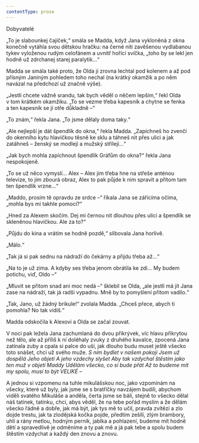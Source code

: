 ```yaml
---
contentType: prose
---
```


Dobyvatelé

  

„To je slabounkej čajíček,“ smála se Madda, když Jana vykloněná z okna konečně vytáhla svou dětskou hračku: na černé niti zavěšenou vydlabanou tykev vyloženou rudým celofánem a uvnitř hořící svíčka, „toho by se lekl jen hodně už zdrchanej starej paralytik…“

Madda se smála také proto, že Olda ji zrovna lechtal pod kolenem a až pod přísným Janiným pohledem toho nechal (na krátký okamžik a po něm navázal na předchozí už značně výše).

„Jestli chcete vážně srandu, tak bych věděl o něčem lepším,“ řekl Olda v tom krátkém okamžiku. „To se vezme třeba kapesník a chytne se fenka a ten kapesník se jí otře důkladně –“

„To znám,“ řekla Jana. „To jsme dělaly doma taky.“

„Ale nejlepší je dát špendlík do okna,“ řekla Madda. „Zapíchneš ho zvenčí do okenního kytu hlavičkou těsně ke sklu a táhneš nit přes ulici a jak zatáhneš – ženský se modlejí a mužský střílejí…“

„Jak bych mohla zapíchnout špendlík Gráfům do okna?“ řekla Jana nespokojeně.

„To se už něco vymyslí… Alex – Alex jim třeba hne na střeše anténou televize, to jim zbourá obraz, Alex to pak půjde k nim spravit a přitom tam ten špendlík vrzne…“

„Maddo, prosím tě opravdu ze srdce –“ říkala Jana se zářícíma očima, „mohla bys mi takhle pomoci?“

„Hned za Alexem skočím. Dej mi černou nit dlouhou přes ulici a špendlík se skleněnou hlavičkou. Ale za to?“

„Půjdu do kina a vrátím se hodně pozdě,“ slibovala Jana horlivě.

„Málo.“

„Tak já si pak sednu na nádraží do čekárny a přijdu třeba až…“

„Na to je už zima. A kdyby ses třeba jenom obrátila ke zdi… My budem potichu, viď, Oldo –“

„Mluvit se přitom snad ani moc nedá –“ šklebil se Olda, „ale jestli má jít Jana zase na nádraží, tak já radši vypadnu. Mně by to pomyšlení přitom vadilo.“

„Tak, Jano, už žádný brikule!“ zvolala Madda. „Chceš přece, abych ti pomohla? No tak vidíš.“

Madda odskočila k Alexovi a Olda se začal zouvat.

V noci pak ležela Jana zachumlaná do dvou přikrývek, víc hlavu přikrytou než tělo, ale až příliš k ní doléhaly zvuky z druhého kavalce, zpocená Jana zatínala zuby a cpala si palce do uší, jak dlouho budu muset ještě všecko toto snášet, chci už svého muže. _S_ _ním bydlet v našem pokoji Jsem už dospělá Jeho objetí A jeho vzdechy slyšet Aby tak vzdychal štěstím jako ten muž v objetí Maddy Udělám všecko, co si bude přát Až to budeme mít my spolu, musí to být VELIKÉ –_

A jednou si vzpomenu na tuhle mikulášskou noc, jako vzpomínám na všecky, které už byly, jak jsme se s bratříčky navzájem budili, abychom viděli svatého Mikuláše a anděla, čerta jsme se báli, stejně to všecko dělal náš tatínek, tatínku, chci, abys věděl, že na tebe pořád myslím a že dělám všecko řádně a dobře, jak má být, jak tys mě to učil, pravda zvítězí a zlo dojde trestu, jak ta zlodějská kočka pojde, předtím zešílí, zlým brambory, uhlí a rány metlou, hodným perník, jablka a pohlazení, budeme mít hodně dětí a spravedlivě je odměníme a ty pak mě a já pak tebe a spolu budem štěstím vzdychat a každý den znovu a znovu.
